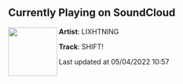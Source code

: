 ## Currently Playing on SoundCloud

[<img align="left" width="100" src="https://i1.sndcdn.com/artworks-2n18qJEOv96adkes-xqzfyA-t500x500.jpg">](https://soundcloud.com/lixhtning/shift-1)

**Artist**: LIXHTNING 

**Track**: SHIFT!

Last updated at 05/04/2022 10:57
